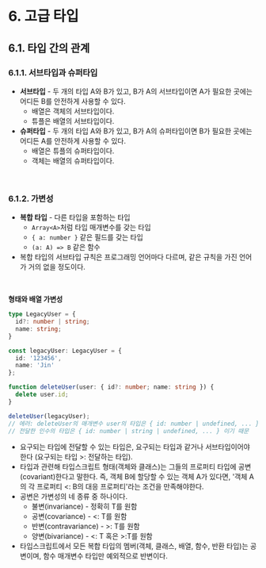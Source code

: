 # 6. 고급 타입

## 6.1. 타입 간의 관계

### 6.1.1. 서브타입과 슈퍼타입

* **서브타입** - 두 개의 타입 A와 B가 있고, B가 A의 서브타입이면 A가 필요한 곳에는 어디든 B를 안전하게 사용할 수 있다.
  * 배열은 객체의 서브타입이다.
  * 튜플은 배열의 서브타입이다.
* **슈퍼타입** - 두 개의 타입 A와 B가 있고, B가 A의 슈퍼타입이면 B가 필요한 곳에는 어디든 A를 안전하게 사용할 수 있다.
  * 배열은 튜플의 슈퍼타입이다.
  * 객체는 배열의 슈퍼타입이다.

&nbsp;  

### 6.1.2. 가변성

* **복합 타입** - 다른 타입을 포함하는 타입
  * `Array<A>`처럼 타입 매개변수를 갖는 타입
  * `{ a: number }` 같은 필드를 갖는 타입
  * `(a: A) => B` 같은 함수
* 복합 타입의 서브타입 규칙은 프로그래밍 언어마다 다르며, 같은 규칙을 가진 언어가 거의 없을 정도이다.

&nbsp;  

**형태와 배열 가변성**

```typescript
type LegacyUser = {
  id?: number | string;
  name: string;
}

const legacyUser: LegacyUser = {
  id: '123456',
  name: 'Jin'
};

function deleteUser(user: { id?: number; name: string }) {
  delete user.id;
}

deleteUser(legacyUser);
// 에러: deleteUser의 매개변수 user의 타입은 { id: number | undefined, ... } 인데,
// 전달한 인수의 타입은 { id: number | string | undefined, ... } 이기 때문
```

* 요구되는 타입에 전달할 수 있는 타입은, 요구되는 타입과 같거나 서브타입이어야 한다 (요구되는 타입 >: 전달하는 타입).
* 타입과 관련해 타입스크립트 형태(객체와 클래스)는 그들의 프로퍼티 타입에 공변(covariant)한다고 말한다. 즉, 객체 B에 할당할 수 있는 객체 A가 있다면, '객체 A의 각 프로퍼티 <: B의 대응 프로퍼티'라는 조건을 만족해야한다.
* 공변은 가변성의 네 종류 중 하나이다.
  * 불변(invariance) - 정확히 T를 원함
  * 공변(covariance) - <: T를 원함
  * 반변(contravariance) - >: T를 원함
  * 양변(bivariance) - <: T 혹은 >:T를 원함
* 타입스크립트에서 모든 복합 타입의 멤버(객체, 클래스, 배열, 함수, 반환 타입)는 공변이며, 함수 매개변수 타입만 예외적으로 반변이다.

&nbsp;  

